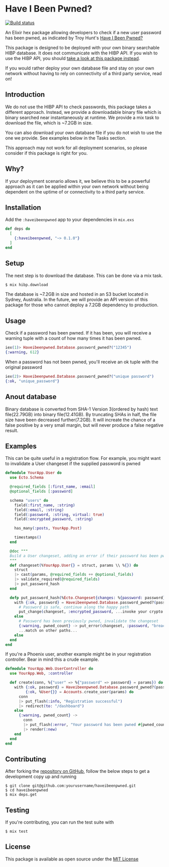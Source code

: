 # Have I Been Pwned?
[![Build status](https://badge.buildkite.com/0fd47b708e0e4e4a9af17bb8986598c3ddc0b937037443d2a6.svg)](https://buildkite.com/alembic/have-i-been-pwned)

An Elixir hex package allowing developers to check if a new user password has 
been pwned, as indicated by Troy Hunt's [Have I Been Pwned?](https://haveibeenpwned.com/)

This package is designed to be deployed with your own binary searchable HIBP
database. It does not communicate with the HIBP API. If you wish to use the 
HIBP API, you should [take a look at this package instead](https://github.com/thiamsantos/pwned).

If you would rather deploy your own database file and stay on your own network
without having to rely on connectivity of a third party service, read on!

## Introduction

We do not use the HIBP API to check passwords, this package takes a different 
approach. Instead, we provide a downloadable binary file which is binary 
searched near instantaneously at runtime. We provide a mix task to download 
the file, which is ~7.2GB in size.

You can also download your own database file if you do not wish to use the one 
we provide. See examples below in the Tasks section.

This approach may not work for all deployment scenarios, so please consider 
if this package is right for you.

## Why?

If your deployment scenario allows it, we believe this to be a powerful
approach as it can be applied within your own network without being dependent
on the uptime of or connectivity to a third party service.

## Installation

Add the `:haveibeenpwned` app to your dependencies in `mix.exs`

```elixir
def deps do
  [
    {:haveibeenpwned, "~> 0.1.0"}
  ]
end
```

## Setup

The next step is to download the database. This can be done via a mix task.

```bash
$ mix hibp.download
```

The database is ~7.2GB in size and hosted in an S3 bucket located in Sydney,
Australia. In the future, we will provide an API version of this package for
those who cannot deploy a 7.2GB dependency to production.

## Usage

Check if a password has been pwned. If it has been, you will receive a warning
tuple with a count of how many times it has been pwned.

```elixir
iex(1)> Haveibeenpwned.Database.password_pwned?("12345")
{:warning, 612}
```

When a password has not been pwned, you'll receive an ok tuple with the original
password

```elixir
iex(2)> Haveibeenpwned.Database.password_pwned?("unique password")
{:ok, "unique_password"}
```

## Anout database

Binary database is converted from SHA-1 Version 3(ordered by hash) text file(22.79GB)
into binary file(12.41GB). By truncating SHAs in half, the file size have been decreased
further(7.2GB). It will increate the chance of a false positive by a very small margin,
but will never produce a false negative result.

## Examples

This can be quite useful in a registration flow. For example, you might want
to invalidate a User changeset if the supplied password is pwned

```elixir
defmodule YourApp.User do
  use Ecto.Schema

  @required_fields [:first_name, :email]
  @optional_fields [:password]

  schema "users" do
    field(:first_name, :string)
    field(:email, :string)
    field(:password, :string, virtual: true)
    field(:encrypted_password, :string)

    has_many(:posts, YourApp.Post)

    timestamps()
  end

  @doc """
  Build a User changeset, adding an error if their password has been pwned
  """
  def changeset(%YourApp.User{} = struct, params \\ %{}) do
    struct
    |> cast(params, @required_fields ++ @optional_fields)
    |> validate_required(@required_fields)
    |> put_password_hash
  end

  defp put_password_hash(%Ecto.Changeset{changes: %{password: password}} = changeset) do
    with {:ok, password} = Haveibeenpwned.Database.password_pwned?(password) do
      # Password is safe, continue along the happy path
      put_change(changeset, :encrypted_password, ...invoke your crypto...)
    else
      # Password has been previously pwned, invalidate the changeset
      {:warning, pwned_count} -> put_error(changeset, :password, "breached #{pwned_count} times")
      ...match on other paths...
    else
  end
end
```

If you're a Phoenix user, another example might be in your registration 
controller. Bear in mind this a crude example.

```elixir
defmodule YourApp.Web.UserController do
  use YourApp.Web, :controller

  def create(conn, %{"user" => %{"password" => password} = params}) do
    with {:ok, password} = Haveibeenpwned.Database.password_pwned?(password),
         {:ok, %User{}} = Accounts.create_user(params) do
      conn
      |> put_flash(:info, "Registration successful")
      |> redirect(to: "/dashboard")
    else
      {:warning, pwned_count} ->
        conn
        |> put_flash(:error, "Your password has been pwned #{pwned_count} times")
        |> render(:new)
    end
  end
end
```

## Contributing
After forking the [repository on GitHub](https://github.com/team-alembic/haveibeenpwned), 
follow the below steps to get a development copy up and running

```
$ git clone git@github.com:yourusername/haveibeenpwned.git
$ cd haveibeenpwned
$ mix deps.get
```

## Testing
If you're contributing, you can run the test suite with

```
$ mix test
```

## License
This package is available as open source under the [MIT License](https://opensource.org/licenses/MIT)
